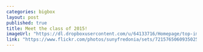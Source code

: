 ```yaml
---
categories: bigbox
layout: post
published: true
title: Meet the class of 2015!
imageUrl: "https://dl.dropboxusercontent.com/u/64133716/Homepage/top-images/hooding_1.jpg"
link: "https://www.flickr.com/photos/sunyfredonia/sets/72157650609350254"
---
```




